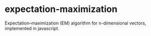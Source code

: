 # expectation-maximization

 Expectation–maximization (EM) algorithm for n-dimensional vectors, implemented in javascript.

